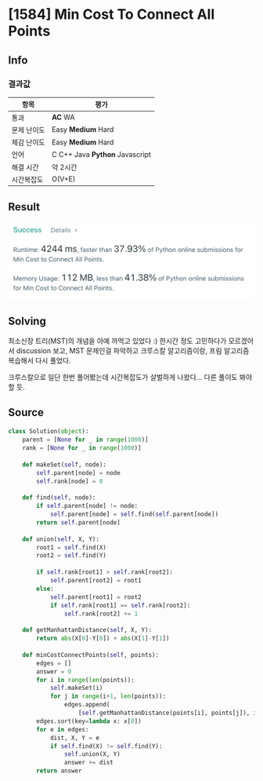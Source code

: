 # [1584] Min Cost To Connect All Points

## Info

### 결과값

| 항목        | 평가                             |
| ----------- | -------------------------------- |
| 통과        | **AC** WA                        |
| 문제 난이도 | Easy **Medium** Hard             |
| 체감 난이도 | Easy **Medium** Hard             |
| 언어        | C C++ Java **Python** Javascript |
| 해결 시간   | 약 2시간                         |
| 시간복잡도  | O(V+E)                           |

## Result

![1584](1584.png)

## Solving

최소신장 트리(MST)의 개념을 아예 까먹고 있었다 :) 한시간 정도 고민하다가 모르겠어서 discussion 보고, MST 문제인걸 파악하고 크루스칼 알고리즘이랑, 프림 알고리즘 복습해서 다시 풀었다.

크루스칼으로 일단 한번 풀어봤는데 시간복잡도가 살벌하게 나왔다... 다른 풀이도 봐야 할 듯.

## Source

```python
class Solution(object):
    parent = [None for _ in range(1000)]
    rank = [None for _ in range(1000)]

    def makeSet(self, node):
        self.parent[node] = node
        self.rank[node] = 0

    def find(self, node):
        if self.parent[node] != node:
            self.parent[node] = self.find(self.parent[node])
        return self.parent[node]

    def union(self, X, Y):
        root1 = self.find(X)
        root2 = self.find(Y)

        if self.rank[root1] > self.rank[root2]:
            self.parent[root2] = root1
        else:
            self.parent[root1] = root2
            if self.rank[root1] == self.rank[root2]:
                self.rank[root2] += 1

    def getManhattanDistance(self, X, Y):
        return abs(X[0]-Y[0]) + abs(X[1]-Y[1])

    def minCostConnectPoints(self, points):
        edges = []
        answer = 0
        for i in range(len(points)):
            self.makeSet(i)
            for j in range(i+1, len(points)):
                edges.append(
                    [self.getManhattanDistance(points[i], points[j]), i, j])
        edges.sort(key=lambda x: x[0])
        for e in edges:
            dist, X, Y = e
            if self.find(X) != self.find(Y):
                self.union(X, Y)
                answer += dist
        return answer
```

